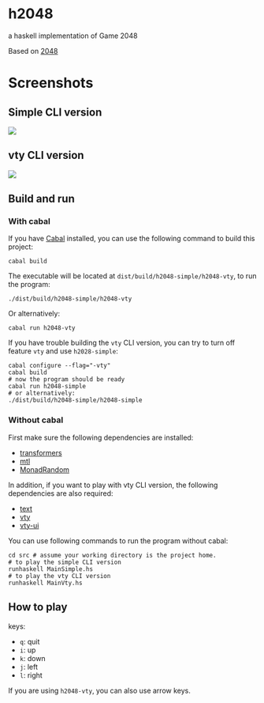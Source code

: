 # h2048

a haskell implementation of Game 2048

Based on [2048](https://github.com/gabrielecirulli/2048)

# Screenshots

## Simple CLI version

![](https://github.com/Javran/h2048/releases/download/0.1.0.0/h2048-simple.jpg)

## vty CLI version

![](https://github.com/Javran/h2048/releases/download/0.1.0.0/h2048-vty.jpg)

## Build and run

### With cabal

If you have [Cabal](http://www.haskell.org/cabal/) installed,
you can use the following command to build this project:

    cabal build

The executable will be located at `dist/build/h2048-simple/h2048-vty`,
to run the program:

    ./dist/build/h2048-simple/h2048-vty

Or alternatively:

    cabal run h2048-vty

If you have trouble building the `vty` CLI version,
you can try to turn off feature `vty` and use `h2028-simple`:

    cabal configure --flag="-vty"
    cabal build
    # now the program should be ready
    cabal run h2048-simple
    # or alternatively:
    ./dist/build/h2048-simple/h2048-simple

### Without cabal

First make sure the following dependencies are installed:

* [transformers](http://hackage.haskell.org/package/transformers)
* [mtl](http://hackage.haskell.org/package/mtl)
* [MonadRandom](http://hackage.haskell.org/package/MonadRandom)

In addition, if you want to play with vty CLI version, the following dependencies
are also required:

* [text](http://hackage.haskell.org/package/text)
* [vty](http://hackage.haskell.org/package/vty)
* [vty-ui](http://hackage.haskell.org/package/vty-ui)

You can use following commands to run the program without cabal:

    cd src # assume your working directory is the project home.
    # to play the simple CLI version
    runhaskell MainSimple.hs
    # to play the vty CLI version
    runhaskell MainVty.hs

## How to play

keys:

* `q`: quit
* `i`: up
* `k`: down
* `j`: left
* `l`: right

If you are using `h2048-vty`, you can also use arrow keys.
